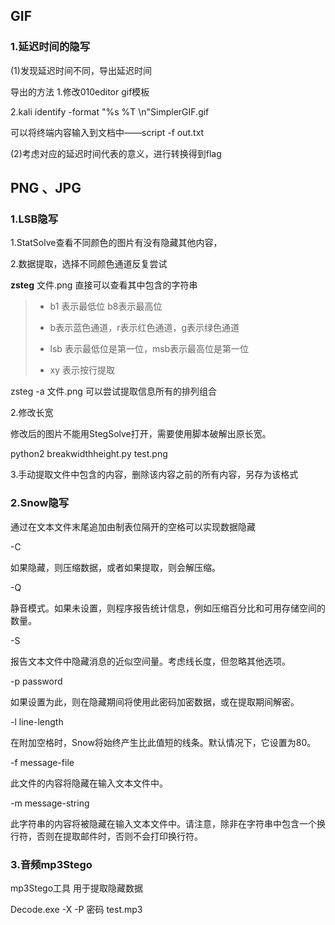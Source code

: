 ## GIF

### 1.延迟时间的隐写

(1)发现延迟时间不同，导出延迟时间

导出的方法	1.修改010editor gif模板

2.kali identify -format "%s %T \n"SimplerGIF.gif

可以将终端内容输入到文档中——script -f  out.txt

(2)考虑对应的延迟时间代表的意义，进行转换得到flag

## PNG 、JPG

### 1.LSB隐写

1.StatSolve查看不同颜色的图片有没有隐藏其他内容，

2.数据提取，选择不同颜色通道反复尝试

**zsteg** 文件.png 直接可以查看其中包含的字符串

> -  b1 表示最低位 b8表示最高位
>
> - b表示蓝色通道，r表示红色通道，g表示绿色通道
>
> - lsb 表示最低位是第一位，msb表示最高位是第一位
> - xy 表示按行提取

zsteg -a 文件.png 可以尝试提取信息所有的排列组合

2.修改长宽

修改后的图片不能用StegSolve打开，需要使用脚本破解出原长宽。

python2 breakwidthheight.py test.png

3.手动提取文件中包含的内容，删除该内容之前的所有内容，另存为该格式

### 2.Snow隐写

通过在文本文件末尾追加由制表位隔开的空格可以实现数据隐藏

-C

如果隐藏，则压缩数据，或者如果提取，则会解压缩。

-Q

静音模式。如果未设置，则程序报告统计信息，例如压缩百分比和可用存储空间的数量。

-S

报告文本文件中隐藏消息的近似空间量。考虑线长度，但忽略其他选项。

-p password

如果设置为此，则在隐藏期间将使用此密码加密数据，或在提取期间解密。

-l line-length

在附加空格时，Snow将始终产生比此值短的线条。默认情况下，它设置为80。

-f message-file

此文件的内容将隐藏在输入文本文件中。

-m message-string

此字符串的内容将被隐藏在输入文本文件中。请注意，除非在字符串中包含一个换行符，否则在提取邮件时，否则不会打印换行符。

### 3.音频mp3Stego

mp3Stego工具 用于提取隐藏数据

Decode.exe -X -P 密码 test.mp3
